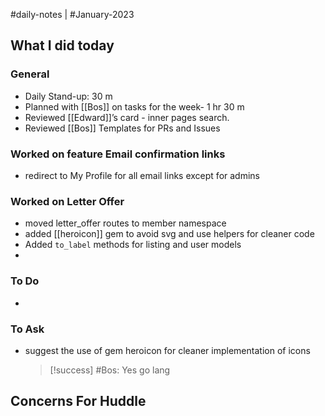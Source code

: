 #daily-notes | #January-2023

## What I did today


### General

- Daily Stand-up: 30 m
- Planned with [[Bos]] on tasks for the week- 1 hr 30 m
- Reviewed [[Edward]]’s card - inner pages search.
- Reviewed [[Bos]] Templates for PRs and Issues

### Worked on feature Email confirmation links

- redirect to My Profile for all email links except for admins

### Worked on Letter Offer

- moved letter_offer routes to member namespace
- added [[heroicon]] gem to avoid svg and use helpers for cleaner code
- Added `to_label` methods for listing and user models
- 

### To Do
- 

### To Ask
- suggest the use of gem heroicon for cleaner implementation of icons
  > [!success] #Bos: Yes go lang

## Concerns For Huddle

